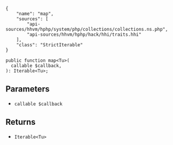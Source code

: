 ``` yamlmeta
{
    "name": "map",
    "sources": [
        "api-sources/hhvm/hphp/system/php/collections/collections.ns.php",
        "api-sources/hhvm/hphp/hack/hhi/traits.hhi"
    ],
    "class": "StrictIterable"
}
```




``` Hack
public function map<Tu>(
  callable $callback,
): Iterable<Tu>;
```




## Parameters




+ ` callable $callback `




## Returns




* ` Iterable<Tu> `
<!-- HHAPIDOC -->
